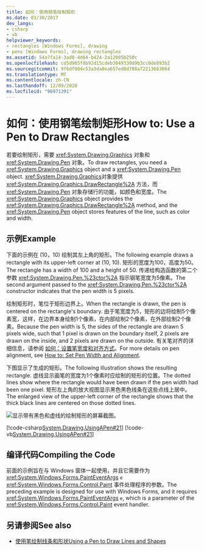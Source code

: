 ```yaml
---
title: 如何：使用钢笔绘制矩形
ms.date: 03/30/2017
dev_langs:
- csharp
- vb
helpviewer_keywords:
- rectangles [Windows Forms], drawing
- pens [Windows Forms], drawing rectangles
ms.assetid: 54a7fa14-3ad8-4d64-b424-2a12005b250c
ms.openlocfilehash: cd5d965f8b92d15cdeb3049330d9b3cc0de893b2
ms.sourcegitcommit: 9f6df084c53a3da0ea657ed0d708a72213683084
ms.translationtype: MT
ms.contentlocale: zh-CN
ms.lasthandoff: 12/09/2020
ms.locfileid: "96971391"
---
```

# <a name="how-to-use-a-pen-to-draw-rectangles"></a><span data-ttu-id="269b6-102">如何：使用钢笔绘制矩形</span><span class="sxs-lookup"><span data-stu-id="269b6-102">How to: Use a Pen to Draw Rectangles</span></span>
<span data-ttu-id="269b6-103">若要绘制矩形，需要 <xref:System.Drawing.Graphics> 对象和 <xref:System.Drawing.Pen> 对象。</span><span class="sxs-lookup"><span data-stu-id="269b6-103">To draw rectangles, you need a <xref:System.Drawing.Graphics> object and a <xref:System.Drawing.Pen> object.</span></span> <span data-ttu-id="269b6-104"><xref:System.Drawing.Graphics>对象提供 <xref:System.Drawing.Graphics.DrawRectangle%2A> 方法，而 <xref:System.Drawing.Pen> 对象存储行的功能，如颜色和宽度。</span><span class="sxs-lookup"><span data-stu-id="269b6-104">The <xref:System.Drawing.Graphics> object provides the <xref:System.Drawing.Graphics.DrawRectangle%2A> method, and the <xref:System.Drawing.Pen> object stores features of the line, such as color and width.</span></span>  
  
## <a name="example"></a><span data-ttu-id="269b6-105">示例</span><span class="sxs-lookup"><span data-stu-id="269b6-105">Example</span></span>  
 <span data-ttu-id="269b6-106">下面的示例在 (10，10) 绘制其左上角的矩形。</span><span class="sxs-lookup"><span data-stu-id="269b6-106">The following example draws a rectangle with its upper-left corner at (10, 10).</span></span> <span data-ttu-id="269b6-107">矩形的宽度为100，高度为50。</span><span class="sxs-lookup"><span data-stu-id="269b6-107">The rectangle has a width of 100 and a height of 50.</span></span> <span data-ttu-id="269b6-108">传递给构造函数的第二个参数 <xref:System.Drawing.Pen.%23ctor%2A> 指示钢笔宽度为5像素。</span><span class="sxs-lookup"><span data-stu-id="269b6-108">The second argument passed to the <xref:System.Drawing.Pen.%23ctor%2A> constructor indicates that the pen width is 5 pixels.</span></span>  
  
 <span data-ttu-id="269b6-109">绘制矩形时，笔位于矩形边界上。</span><span class="sxs-lookup"><span data-stu-id="269b6-109">When the rectangle is drawn, the pen is centered on the rectangle's boundary.</span></span> <span data-ttu-id="269b6-110">由于笔宽度为5，矩形的边将绘制5个像素宽，这样，在边界本身绘制1个像素，在内部绘制2个像素，在外部绘制2个像素。</span><span class="sxs-lookup"><span data-stu-id="269b6-110">Because the pen width is 5, the sides of the rectangle are drawn 5 pixels wide, such that 1 pixel is drawn on the boundary itself, 2 pixels are drawn on the inside, and 2 pixels are drawn on the outside.</span></span> <span data-ttu-id="269b6-111">有关笔对齐的详细信息，请参阅 [如何：设置笔宽度和对齐方式](how-to-set-pen-width-and-alignment.md)。</span><span class="sxs-lookup"><span data-stu-id="269b6-111">For more details on pen alignment, see [How to: Set Pen Width and Alignment](how-to-set-pen-width-and-alignment.md).</span></span>  
  
 <span data-ttu-id="269b6-112">下图显示了生成的矩形。</span><span class="sxs-lookup"><span data-stu-id="269b6-112">The following illustration shows the resulting rectangle.</span></span> <span data-ttu-id="269b6-113">虚线显示画笔的宽度为1个像素时应绘制的矩形的位置。</span><span class="sxs-lookup"><span data-stu-id="269b6-113">The dotted lines show where the rectangle would have been drawn if the pen width had been one pixel.</span></span> <span data-ttu-id="269b6-114">矩形左上角的放大视图显示黑色黑色线条在这些点线上居中。</span><span class="sxs-lookup"><span data-stu-id="269b6-114">The enlarged view of the upper-left corner of the rectangle shows that the thick black lines are centered on those dotted lines.</span></span>  
  
 ![显示带有黑色和虚线的绘制矩形的屏幕截图。](./media/how-to-use-a-pen-to-draw-rectangles/drawn-rectangle-black-lines-dotted-lines.gif)  
  
 [!code-csharp[System.Drawing.UsingAPen#21](~/samples/snippets/csharp/VS_Snippets_Winforms/System.Drawing.UsingAPen/CS/Class1.cs#21)]
 [!code-vb[System.Drawing.UsingAPen#21](~/samples/snippets/visualbasic/VS_Snippets_Winforms/System.Drawing.UsingAPen/VB/Class1.vb#21)]  
  
## <a name="compiling-the-code"></a><span data-ttu-id="269b6-116">编译代码</span><span class="sxs-lookup"><span data-stu-id="269b6-116">Compiling the Code</span></span>  
 <span data-ttu-id="269b6-117">前面的示例旨在与 Windows 窗体一起使用，并且它需要作为 <xref:System.Windows.Forms.PaintEventArgs> `e` <xref:System.Windows.Forms.Control.Paint> 事件处理程序的参数。</span><span class="sxs-lookup"><span data-stu-id="269b6-117">The preceding example is designed for use with Windows Forms, and it requires <xref:System.Windows.Forms.PaintEventArgs> `e`, which is a parameter of the <xref:System.Windows.Forms.Control.Paint> event handler.</span></span>  
  
## <a name="see-also"></a><span data-ttu-id="269b6-118">另请参阅</span><span class="sxs-lookup"><span data-stu-id="269b6-118">See also</span></span>

- [<span data-ttu-id="269b6-119">使用笔绘制线条和形状</span><span class="sxs-lookup"><span data-stu-id="269b6-119">Using a Pen to Draw Lines and Shapes</span></span>](using-a-pen-to-draw-lines-and-shapes.md)
